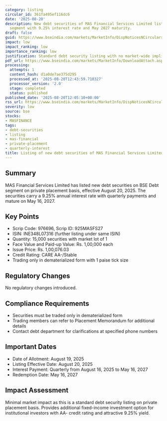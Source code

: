 ```yaml
---
category: listing
circular_id: 361fa495ef116dc6
date: '2025-08-20'
description: New debt securities of MAS Financial Services Limited listed on BSE Debt
  segment with 9.25% interest rate and May 2027 maturity.
draft: false
guid: https://www.bseindia.com/markets/MarketInfo/DispNoticesNCirculars.aspx?Noticeid={191CD024-E4FA-4D32-8A84-267937F8BB0E}&noticeno=20250820-29&dt=08/20/2025&icount=29&totcount=47&flag=0
impact: low
impact_ranking: low
importance_ranking: low
justification: Standard debt security listing with no market-wide implications
pdf_url: https://www.bseindia.com/markets/MarketInfo/DownloadAttach.aspx?id=20250820-29&attachedId=
processing:
  attempts: 1
  content_hash: d1a0de7ae375d295
  processed_at: '2025-08-20T12:43:59.710327'
  processor_version: '2.0'
  stage: completed
  status: published
published_date: '2025-08-20T12:05:10+00:00'
rss_url: https://www.bseindia.com/markets/MarketInfo/DispNoticesNCirculars.aspx?Noticeid={191CD024-E4FA-4D32-8A84-267937F8BB0E}&noticeno=20250820-29&dt=08/20/2025&icount=29&totcount=47&flag=0
severity: low
source: bse
stocks:
- MASFINANCE
tags:
- debt-securities
- listing
- mas-financial
- private-placement
- quarterly-interest
title: Listing of new debt securities of MAS Financial Services Limited
---
```


## Summary

MAS Financial Services Limited has listed new debt securities on BSE Debt segment on private placement basis, effective August 20, 2025. The securities carry a 9.25% annual interest rate with quarterly payments and mature on May 16, 2027.

## Key Points

- Scrip Code: 976696, Scrip ID: 925MASFS27
- ISIN: INE348L07316 (further listing under same ISIN)
- Quantity: 15,000 securities with market lot of 1
- Face Value and Paid-up Value: Rs. 1,00,000 each
- Issue Price: Rs. 1,00,076.03
- Credit Rating: CARE AA-/Stable
- Trading only in dematerialized form with 1 paise tick size

## Regulatory Changes

No regulatory changes introduced.

## Compliance Requirements

- Securities must be traded only in dematerialized form
- Trading members can refer to Placement Memorandum for additional details
- Contact debt department for clarifications at specified phone numbers

## Important Dates

- Date of Allotment: August 19, 2025
- Listing Effective Date: August 20, 2025
- Interest Payment: Quarterly from August 16, 2025 to May 16, 2027
- Redemption Date: May 16, 2027

## Impact Assessment

Minimal market impact as this is a standard debt security listing on private placement basis. Provides additional fixed-income investment option for institutional investors with AA- credit rating and attractive 9.25% yield.